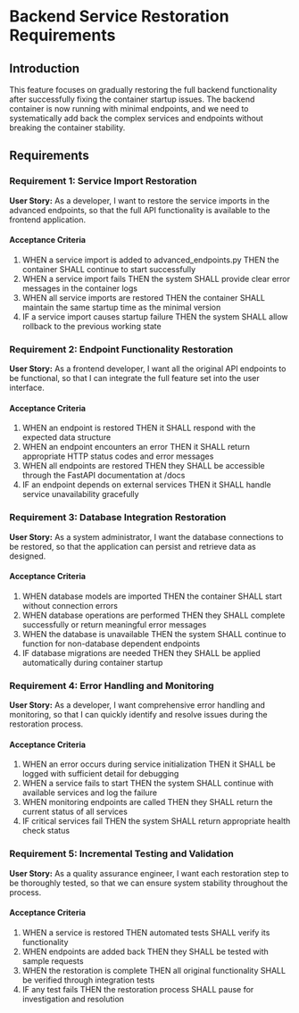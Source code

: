 # Backend Service Restoration Requirements

## Introduction

This feature focuses on gradually restoring the full backend functionality after successfully fixing the container startup issues. The backend container is now running with minimal endpoints, and we need to systematically add back the complex services and endpoints without breaking the container stability.

## Requirements

### Requirement 1: Service Import Restoration

**User Story:** As a developer, I want to restore the service imports in the advanced endpoints, so that the full API functionality is available to the frontend application.

#### Acceptance Criteria

1. WHEN a service import is added to advanced_endpoints.py THEN the container SHALL continue to start successfully
2. WHEN a service import fails THEN the system SHALL provide clear error messages in the container logs
3. WHEN all service imports are restored THEN the container SHALL maintain the same startup time as the minimal version
4. IF a service import causes startup failure THEN the system SHALL allow rollback to the previous working state

### Requirement 2: Endpoint Functionality Restoration

**User Story:** As a frontend developer, I want all the original API endpoints to be functional, so that I can integrate the full feature set into the user interface.

#### Acceptance Criteria

1. WHEN an endpoint is restored THEN it SHALL respond with the expected data structure
2. WHEN an endpoint encounters an error THEN it SHALL return appropriate HTTP status codes and error messages
3. WHEN all endpoints are restored THEN they SHALL be accessible through the FastAPI documentation at /docs
4. IF an endpoint depends on external services THEN it SHALL handle service unavailability gracefully

### Requirement 3: Database Integration Restoration

**User Story:** As a system administrator, I want the database connections to be restored, so that the application can persist and retrieve data as designed.

#### Acceptance Criteria

1. WHEN database models are imported THEN the container SHALL start without connection errors
2. WHEN database operations are performed THEN they SHALL complete successfully or return meaningful error messages
3. WHEN the database is unavailable THEN the system SHALL continue to function for non-database dependent endpoints
4. IF database migrations are needed THEN they SHALL be applied automatically during container startup

### Requirement 4: Error Handling and Monitoring

**User Story:** As a developer, I want comprehensive error handling and monitoring, so that I can quickly identify and resolve issues during the restoration process.

#### Acceptance Criteria

1. WHEN an error occurs during service initialization THEN it SHALL be logged with sufficient detail for debugging
2. WHEN a service fails to start THEN the system SHALL continue with available services and log the failure
3. WHEN monitoring endpoints are called THEN they SHALL return the current status of all services
4. IF critical services fail THEN the system SHALL return appropriate health check status

### Requirement 5: Incremental Testing and Validation

**User Story:** As a quality assurance engineer, I want each restoration step to be thoroughly tested, so that we can ensure system stability throughout the process.

#### Acceptance Criteria

1. WHEN a service is restored THEN automated tests SHALL verify its functionality
2. WHEN endpoints are added back THEN they SHALL be tested with sample requests
3. WHEN the restoration is complete THEN all original functionality SHALL be verified through integration tests
4. IF any test fails THEN the restoration process SHALL pause for investigation and resolution